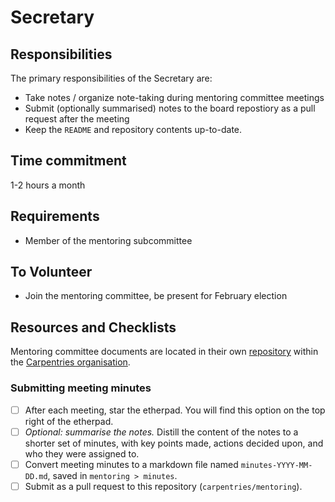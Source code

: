 # Secretary

## Responsibilities

The primary responsibilities of the Secretary are: 

- Take notes / organize note-taking during mentoring committee meetings
- Submit (optionally summarised) notes to the board repostiory as a pull request after the meeting
- Keep the `README` and repository contents up-to-date. 

## Time commitment

1-2 hours a month

## Requirements

- Member of the mentoring subcommittee

## To Volunteer

- Join the mentoring committee, be present for February election

## Resources and Checklists
Mentoring committee documents are located in their own [repository](/) within the [Carpentries organisation](https://github.com/carpentries).

### Submitting meeting minutes

- [ ] After each meeting, star the etherpad. You will find this option on the top
   right of the etherpad.
- [ ] _Optional: summarise the notes._ Distill the content of the notes to a shorter set of minutes, with key points made, actions decided upon, and who they were assigned to.
- [ ] Convert meeting minutes to a markdown file named `minutes-YYYY-MM-DD.md`,
 saved in `mentoring > minutes`.  
- [ ] Submit as a pull request to this repository (`carpentries/mentoring`).
